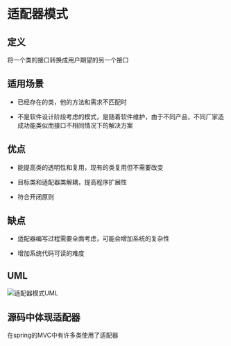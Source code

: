# 适配器模式

## 定义

将一个类的接口转换成用户期望的另一个接口

## 适用场景

* 已经存在的类，他的方法和需求不匹配时

* 不是软件设计阶段考虑的模式，是随着软件维护，由于不同产品，不同厂家造成功能类似而接口不相同情况下的解决方案

## 优点

* 能提高类的透明性和复用，现有的类复用但不需要改变

* 目标类和适配器类解耦，提高程序扩展性

* 符合开闭原则

## 缺点

* 适配器编写过程需要全面考虑，可能会增加系统的复杂性

* 增加系统代码可读的难度

## UML

![适配器模式UML](https://ws1.sinaimg.cn/large/7ebba446ly1fyvsnpt973j21140kkjti.jpg)

## 源码中体现适配器

在spring的MVC中有许多类使用了适配器